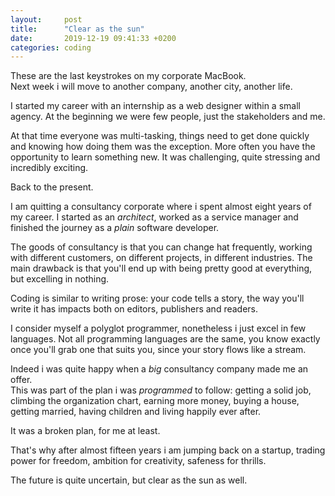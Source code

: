 ```yaml
---
layout:     post
title:      "Clear as the sun"
date:       2019-12-19 09:41:33 +0200
categories: coding
---
```


These are the last keystrokes on my corporate MacBook.  
Next week i will move to another company, another city, another life.

I started my career with an internship as a web designer within a small agency. At the beginning we were few people, just the stakeholders and me.

At that time everyone was multi-tasking, things need to get done quickly and knowing how doing them was the exception. More often you have the opportunity to learn something new. It was challenging, quite stressing and incredibly exciting.

Back to the present.

I am quitting a consultancy corporate where i spent almost eight years of my career. I started as an *architect*, worked as a service manager and finished the journey as a *plain* software developer.

The goods of consultancy is that you can change hat frequently, working with different customers, on different projects, in different industries.
The main drawback is that you'll end up with being pretty good at everything, but excelling in nothing.

Coding is similar to writing prose: your code tells a story, the way you'll write it has impacts both on editors, publishers and readers.

I consider myself a polyglot programmer, nonetheless i just excel in few languages. Not all programming languages are the same, you know exactly once you'll grab one that suits you, since your story flows like a stream.

Indeed i was quite happy when a *big* consultancy company made me an offer.  
This was part of the plan i was *programmed* to follow: getting a solid job, climbing the organization chart, earning more money, buying a house, getting married, having children and living happily ever after.

It was a broken plan, for me at least.

That's why after almost fifteen years i am jumping back on a startup, trading power for freedom, ambition for creativity, safeness for thrills. 

The future is quite uncertain, but clear as the sun as well.
